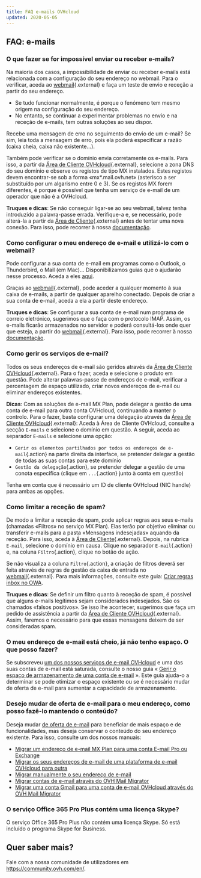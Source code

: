 ```yaml
---
title: FAQ e-mails OVHcloud
updated: 2020-05-05
---
```


## FAQ: e-mails

### O que fazer se for impossível enviar ou receber e-mails?

Na maioria dos casos, a impossibilidade de enviar ou receber e-mails está relacionada com a configuração do seu endereço no webmail. Para o verificar, aceda ao [webmail](https://www.ovh.pt/mail/){.external} e faça um teste de envio e receção a partir do seu endereço.

- Se tudo funcionar normalmente, é porque o fenómeno tem mesmo origem na configuração do seu endereço. 
- No entanto, se continuar a experimentar problemas no envio e na receção de e-mails, tem outras soluções ao seu dispor.

Recebe uma mensagem de erro no seguimento do envio de um e-mail? Se sim, leia toda a mensagem de erro, pois ela poderá especificar a razão (caixa cheia, caixa não existente...).

Também pode verificar se o domínio envia corretamente os e-mails. Para isso, a partir da [Área de Cliente OVHcloud](https://www.ovh.com/auth/?action=gotomanager&from=https://www.ovh.pt/&ovhSubsidiary=pt){.external}, selecione a zona DNS do seu domínio e observe os registos de tipo MX instalados. Estes registos devem encontrar-se sob a forma «mx\*.mail.ovh.net» (asterisco a ser substituído por um algarismo entre 0 e 3).
Se os registos MX forem diferentes, é porque é possível que tenha um serviço de e-mail de um operador que não é a OVHcloud.

**Truques e dicas**: Se não conseguir ligar-se ao seu webmail, talvez tenha introduzido a palavra-passe errada. Verifique-a e, se necessário, pode alterá-la a partir da [Área de Cliente](https://www.ovh.com/auth/?action=gotomanager&from=https://www.ovh.pt/&ovhSubsidiary=pt){.external} antes de tentar uma nova conexão. Para isso, pode recorrer à nossa [documentação](/pages/web_cloud/email_and_collaborative_solutions/troubleshooting/diagnostic_advanced).

### Como configurar o meu endereço de e-mail e utilizá-lo com o webmail?

Pode configurar a sua conta de e-mail em programas como o Outlook, o Thunderbird, o Mail (em Mac)...
Disponibilizamos guias que o ajudarão nesse processo. Aceda a eles [aqui](/products/web-cloud-email-collaborative-solutions-mx-plan).

Graças ao [webmail](https://www.ovh.pt/mail/){.external}, pode aceder a qualquer momento à sua caixa de e-mails, a partir de qualquer aparelho conectado. Depois de criar a sua conta de e-mail, aceda a ela a partir deste endereço.

**Truques e dicas**: Se configurar a sua conta de e-mail num programa de correio eletrónico, sugerimos que o faça com o protocolo IMAP. Assim, os e-mails ficarão armazenados no servidor e poderá consultá-los onde quer que esteja, a partir do [webmail](https://www.ovh.pt/mail/){.external}. Para isso, pode recorrer à nossa [documentação](/pages/web_cloud/email_and_collaborative_solutions/mx_plan/email_generalities).

### Como gerir os serviços de e-mail?

Todos os seus endereços de e-mail são geridos através da [Área de Cliente OVHcloud](https://www.ovh.com/auth/?action=gotomanager&from=https://www.ovh.pt/&ovhSubsidiary=pt){.external}. Para o fazer, aceda e selecione o produto em questão. Pode alterar palavras-passe de endereços de e-mail, verificar a percentagem de espaço utilizado, criar novos endereços de e-mail ou eliminar endereços existentes.

**Dicas**: Com as soluções de e-mail MX Plan, pode delegar a gestão de uma conta de e-mail para outra conta OVHcloud, continuando a manter o controlo. Para o fazer, basta configurar uma delegação através da [Área de Cliente OVHcloud](https://www.ovh.com/auth/?action=gotomanager&from=https://www.ovh.pt/&ovhSubsidiary=pt){.external}: Aceda à Área de Cliente OVHcloud, consulte a secção `E-mails` e selecione o domínio em questão. A seguir, aceda ao separador `E-mails` e selecione uma opção:

- `Gerir os elementos partilhados por todos os endereços de e-mail`{.action} na parte direita da interface, se pretender delegar a gestão de todas as suas contas para este domínio
- `Gestão da delegação`{.action}, se pretender delegar a gestão de uma conota específica (clique em `...`{.action} junto à conta em questão)  

Tenha em conta que é necessário um ID de cliente OVHcloud (NIC handle) para ambas as opções.

### Como limitar a receção de spam?

De modo a limitar a receção de spam, pode aplicar regras aos seus e-mails (chamadas «Filtros» no serviço MX Plan). Elas terão por objetivo eliminar ou transferir e-mails para a pasta «Mensagens indesejadas» aquando da receção.
Para isso, aceda à [Área de Cliente](https://www.ovh.com/auth/?action=gotomanager&from=https://www.ovh.pt/&ovhSubsidiary=pt){.external}. Depois, na rubrica `E-mail`, selecione o domínio em causa. Clique no separador `E-mail`{.action} e, na coluna `Filtro`{.action}, clique no botão de ação.

Se não visualiza a coluna `Filtro`{.action}, a criação de filtros deverá ser feita através de regras de gestão da caixa de entrada no [webmail](https://www.ovh.pt/mail/){.external}. Para mais informações, consulte este guia: [Criar regras inbox no OWA](/pages/web_cloud/email_and_collaborative_solutions/using_the_outlook_web_app_webmail/creating-inbox-rules-in-owa-mx-plan).

**Truques e dicas**: Se definir um filtro quanto à receção de spam, é possível que alguns e-mails legítimos sejam considerados indesejados. São os chamados «falsos positivos». Se isso lhe acontecer, sugerimos que faça um pedido de assistência a partir da [Área de Cliente OVHcloud](https://www.ovh.com/auth/?action=gotomanager&from=https://www.ovh.pt/&ovhSubsidiary=pt){.external}. Assim, faremos o necessário para que essas mensagens deixem de ser consideradas spam.

### O meu endereço de e-mail está cheio, já não tenho espaço. O que posso fazer?

Se subscreveu [um dos nossos serviços de e-mail OVHcloud](https://www.ovhcloud.com/pt/emails/) e uma das suas contas de e-mail está saturada, consulte o nosso guia « [Gerir o espaço de armazenamento de uma conta de e-mail](/pages/web_cloud/email_and_collaborative_solutions/troubleshooting/email_manage_quota) ». Este guia ajuda-o a determinar se pode otimizar o espaço existente ou se é necessário mudar de oferta de e-mail para aumentar a capacidade de armazenamento.

### Desejo mudar de oferta de e-mail para o meu endereço, como posso fazê-lo mantendo o conteúdo?

Deseja mudar [de oferta de e-mail](https://www.ovhcloud.com/pt/emails/) para beneficiar de mais espaço e de funcionalidades, mas deseja conservar o conteúdo do seu endereço existente. Para isso, consulte um dos nossos manuais:

- [Migrar um endereço de e-mail MX Plan para uma conta E-mail Pro ou Exchange](/pages/web_cloud/email_and_collaborative_solutions/migrating/migrating_control_panel)
- [Migrar os seus endereços de e-mail de uma plataforma de e-mail OVHcloud para outra](/pages/web_cloud/email_and_collaborative_solutions/migrating/migrating_control_panel)
- [Migrar manualmente o seu endereço de e-mail](/pages/web_cloud/email_and_collaborative_solutions/migrating/manual_email_migration)
- [Migrar contas de e-mail através do OVH Mail Migrator](/pages/web_cloud/email_and_collaborative_solutions/migrating/migration_omm)
- [Migrar uma conta Gmail para uma conta de e-mail OVHcloud através do OVH Mail Migrator](/pages/web_cloud/email_and_collaborative_solutions/migrating/security_gmail)

### O serviço Office 365 Pro Plus contém uma licença Skype?

O serviço Office 365 Pro Plus não contém uma licença Skype. Só está incluído o programa Skype for Business.

## Quer saber mais?

Fale com a nossa comunidade de utilizadores em <https://community.ovh.com/en/>.
